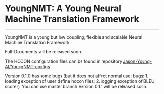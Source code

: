 # YoungNMT: A Young Neural Machine Translation Framework

--------------------------------------------------------------------------------

YoungNMT is a young but low coupling, flexible and scalable Neural Machine Translation Framework.

Full-Documents will be released soon.

The HOCON configuration files can be found in repository [Jason-Young-AI/YoungNMT-configs](https://github.com/Jason-Young-AI/YoungNMT-configs)

Version 0.1.0 has some bugs (but it does not affect normal use; bugs: 1. loading exception of user define hocon files; 2. logging exception of BLEU scorer);
You can use master branch
Version 0.1.1 will be released soon.
